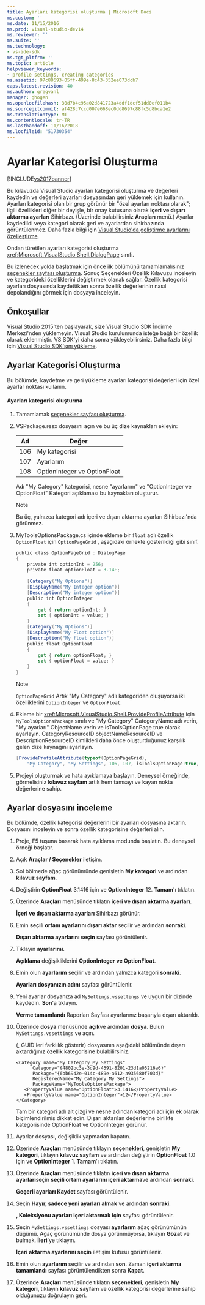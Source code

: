 ```yaml
---
title: Ayarları kategorisi oluşturma | Microsoft Docs
ms.custom: ''
ms.date: 11/15/2016
ms.prod: visual-studio-dev14
ms.reviewer: ''
ms.suite: ''
ms.technology:
- vs-ide-sdk
ms.tgt_pltfrm: ''
ms.topic: article
helpviewer_keywords:
- profile settings, creating categories
ms.assetid: 97c88693-05ff-499e-8c43-352ee073dcb7
caps.latest.revision: 40
ms.author: gregvanl
manager: ghogen
ms.openlocfilehash: 30d7b4c95a02d841723a4ddf1dcf51dd0ef011b4
ms.sourcegitcommit: af428c7ccd007e668ec0dd8697c88fc5d8bca1e2
ms.translationtype: MT
ms.contentlocale: tr-TR
ms.lasthandoff: 11/16/2018
ms.locfileid: "51730354"
---
```

# <a name="creating-a-settings-category"></a>Ayarlar Kategorisi Oluşturma
[!INCLUDE[vs2017banner](../includes/vs2017banner.md)]

Bu kılavuzda Visual Studio ayarları kategorisi oluşturma ve değerleri kaydedin ve değerleri ayarları dosyasından geri yüklemek için kullanın. Ayarları kategorisi olan bir grup görünür bir "özel ayarları noktası olarak"; ilgili özellikleri diğer bir deyişle, bir onay kutusuna olarak **içeri ve dışarı aktarma ayarları** Sihirbazı. (Üzerinde bulabilirsiniz **Araçları** menü.) Ayarlar kaydedildi veya kategori olarak geri ve ayarlardan sihirbazında görüntülenmez. Daha fazla bilgi için [Visual Studio'da geliştirme ayarlarını özelleştirme](http://msdn.microsoft.com/en-us/22c4debb-4e31-47a8-8f19-16f328d7dcd3).  
  
 Ondan türetilen ayarları kategorisi oluşturma <xref:Microsoft.VisualStudio.Shell.DialogPage> sınıfı.  
  
 Bu izlenecek yolda başlatmak için önce ilk bölümünü tamamlamalısınız [seçenekler sayfası oluşturma](../extensibility/creating-an-options-page.md). Sonuç Seçenekleri Özellik Kılavuzu inceleyin ve kategorideki özelliklerini değiştirmek olanak sağlar. Özellik kategorisi ayarları dosyasında kaydettikten sonra özellik değerlerinin nasıl depolandığını görmek için dosyaya inceleyin.  
  
## <a name="prerequisites"></a>Önkoşullar  
 Visual Studio 2015'ten başlayarak, size Visual Studio SDK İndirme Merkezi'nden yüklemeyin. Visual Studio kurulumunda isteğe bağlı bir özellik olarak eklenmiştir. VS SDK'yi daha sonra yükleyebilirsiniz. Daha fazla bilgi için [Visual Studio SDK'sını yükleme](../extensibility/installing-the-visual-studio-sdk.md).  
  
## <a name="creating-a-settings-category"></a>Ayarlar Kategorisi Oluşturma  
 Bu bölümde, kaydetme ve geri yükleme ayarları kategorisi değerleri için özel ayarlar noktası kullanın.  
  
#### <a name="to-create-a-settings-category"></a>Ayarları kategorisi oluşturma  
  
1.  Tamamlamak [seçenekler sayfası oluşturma](../extensibility/creating-an-options-page.md).  
  
2.  VSPackage.resx dosyasını açın ve bu üç dize kaynakları ekleyin:  
  
    |Ad|Değer|  
    |----------|-----------|  
    |106|My kategorisi|  
    |107|Ayarlarım|  
    |108|OptionInteger ve OptionFloat|  
  
     Adı "My Category" kategorisi, nesne "ayarlarım" ve "OptionInteger ve OptionFloat" Kategori açıklaması bu kaynakları oluşturur.  
  
    > [!NOTE]
    >  Bu üç, yalnızca kategori adı içeri ve dışarı aktarma ayarları Sihirbazı'nda görünmez.  
  
3.  MyToolsOptionsPackage.cs içinde ekleme bir `float` adlı özellik `OptionFloat` için `OptionPageGrid` , aşağıdaki örnekte gösterildiği gibi sınıf.  
  
    ```csharp  
    public class OptionPageGrid : DialogPage  
    {  
        private int optionInt = 256;  
        private float optionFloat = 3.14F;  
  
        [Category("My Options")]  
        [DisplayName("My Integer option")]  
        [Description("My integer option")]  
        public int OptionInteger  
        {  
            get { return optionInt; }  
            set { optionInt = value; }  
        }  
        [Category("My Options")]  
        [DisplayName("My Float option")]  
        [Description("My float option")]  
        public float OptionFloat  
        {  
            get { return optionFloat; }  
            set { optionFloat = value; }  
        }  
    }  
    ```  
  
    > [!NOTE]
    >  `OptionPageGrid` Artık "My Category" adlı kategoriden oluşuyorsa iki özelliklerini `OptionInteger` ve `OptionFloat`.  
  
4.  Ekleme bir <xref:Microsoft.VisualStudio.Shell.ProvideProfileAttribute> için `MyToolsOptionsPackage` sınıfı ve "My Category" CategoryName adı verin, "My ayarları" ObjectName verin ve isToolsOptionPage true olarak ayarlayın. CategoryResourceID objectNameResourceID ve DescriptionResourceID kimlikleri daha önce oluşturduğunuz karşılık gelen dize kaynağını ayarlayın.  
  
    ```csharp  
    [ProvideProfileAttribute(typeof(OptionPageGrid),   
        "My Category", "My Settings", 106, 107, isToolsOptionPage:true, DescriptionResourceID = 108)]  
    ```  
  
5.  Projeyi oluşturmak ve hata ayıklamaya başlayın. Deneysel örneğinde, görmelisiniz **kılavuz sayfam** artık hem tamsayı ve kayan nokta değerlerine sahip.  
  
## <a name="examining-the-settings-file"></a>Ayarlar dosyasını inceleme  
 Bu bölümde, özellik kategorisi değerlerini bir ayarları dosyasına aktarın. Dosyasını inceleyin ve sonra özellik kategorisine değerleri alın.  
  
1.  Proje, F5 tuşuna basarak hata ayıklama modunda başlatın. Bu deneysel örneği başlatır.  
  
2.  Açık **Araçlar / Seçenekler** iletişim.  
  
3.  Sol bölmede ağaç görünümünde genişletin **My kategori** ve ardından **kılavuz sayfam**.  
  
4.  Değiştirin **OptionFloat** 3.1416 için ve **OptionInteger** 12. **Tamam**'ı tıklatın.  
  
5.  Üzerinde **Araçları** menüsünde tıklatın **içeri ve dışarı aktarma ayarları**.  
  
     **İçeri ve dışarı aktarma ayarları** Sihirbazı görünür.  
  
6.  Emin **seçili ortam ayarlarını dışarı aktar** seçilir ve ardından **sonraki**.  
  
     **Dışarı aktarma ayarlarını seçin** sayfası görüntülenir.  
  
7.  Tıklayın **ayarlarımı**.  
  
     **Açıklama** değişikliklerini **OptionInteger ve OptionFloat**.  
  
8.  Emin olun **ayarlarım** seçilir ve ardından yalnızca kategori **sonraki**.  
  
     **Ayarları dosyanızın adını** sayfası görüntülenir.  
  
9. Yeni ayarlar dosyanıza ad `MySettings.vssettings` ve uygun bir dizinde kaydedin. **Son**'a tıklayın.  
  
     **Verme tamamlandı** Raporları Sayfası ayarlarınız başarıyla dışarı aktarıldı.  
  
10. Üzerinde **dosya** menüsünde **açık**ve ardından **dosya**. Bulun `MySettings.vssettings` ve açın.  
  
     (, GUID'leri farklılık gösterir) dosyasının aşağıdaki bölümünde dışarı aktardığınız özellik kategorisine bulabilirsiniz.  
  
    ```  
    <Category name="My Category_My Settings"   
          Category="{4802bc3e-3d9d-4591-8201-23d1a05216a6}"   
          Package="{6bb6942e-014c-489e-a612-a935680f703d}"   
          RegisteredName="My Category_My Settings">  
          PackageName="MyToolsOptionsPackage">  
       <PropertyValue name="OptionFloat">3.1416</PropertyValue>   
       <PropertyValue name="OptionInteger">12</PropertyValue>   
    </Category>  
    ```  
  
     Tam bir kategori adı alt çizgi ve nesne adından kategori adı için ek olarak biçimlendirilmiş dikkat edin. Dışarı aktarılan değerlerine birlikte kategorisinde OptionFloat ve OptionInteger görünür.  
  
11. Ayarlar dosyası, değişiklik yapmadan kapatın.  
  
12. Üzerinde **Araçları** menüsünde tıklayın **seçenekleri**, genişletin **My kategori**, tıklayın **kılavuz sayfam** ve ardından değiştirin  **OptionFloat** 1.0 için ve **OptionInteger** 1. **Tamam**'ı tıklatın.  
  
13. Üzerinde **Araçları** menüsünde tıklatın **içeri ve dışarı aktarma ayarları**seçin **seçili ortam ayarlarını içeri aktarma**ve ardından **sonraki**.  
  
     **Geçerli ayarları Kaydet** sayfası görüntülenir.  
  
14. Seçin **Hayır, sadece yeni ayarları almak** ve ardından **sonraki**.  
  
     **, Koleksiyonu ayarları içeri aktarmak için** sayfası görüntülenir.  
  
15. Seçin `MySettings.vssettings` dosyası **ayarlarım** ağaç görünümünün düğümü. Ağaç görünümünde dosya görünmüyorsa, tıklayın **Gözat** ve bulmak. **İleri**'ye tıklayın.  
  
     **İçeri aktarma ayarlarını seçin** iletişim kutusu görüntülenir.  
  
16. Emin olun **ayarlarım** seçilir ve ardından **son**. Zaman **içeri aktarma tamamlandı** sayfası görüntülendikten sonra **Kapat**.  
  
17. Üzerinde **Araçları** menüsünde tıklatın **seçenekleri**, genişletin **My kategori**, tıklayın **kılavuz sayfam** ve özellik kategorisi değerlerine sahip olduğunuzu doğrulayın geri.

